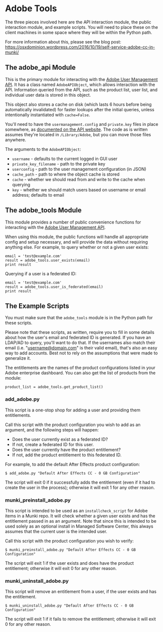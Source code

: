 # Adobe Tools

The three pieces involved here are the API interaction module, the public interaction module, and example scripts. You will need to place these on the client machines in some space where they will be within the Python path. 

For more information about this, please see the blog post:  
https://osxdominion.wordpress.com/2016/10/19/self-service-adobe-cc-in-munki/


## The adobe_api Module

This is the primary module for interacting with the [Adobe User Management API](https://www.adobe.io/products/usermanagement/docs/gettingstarted). It has a class named `AdobeAPIObject`, which allows interaction with the API. Information queried from the API, such as the product list, user list, and individual user data is stored in this object.

This object also stores a cache on disk (which lasts 6 hours before being automatically invalidated) for faster lookups after the initial queries, unless intentionally instantiated with `cache=False`.

You'll need to have the `usermanagement.config` and `private.key` files in place somewhere, as [documented on the API website](https://www.adobe.io/products/usermanagement/docs/samples#setup). The code as is written assumes they're located in `/Library/Adobe`, but you can move those files anywhere.

The arguments to the `AdobeAPIObject`:
* `username` - defaults to the current logged in GUI user
* `private_key_filename` - path to the private key
* `userconfig` - path to the user management configuration (in JSON)
* `cache_path` - path to where the object cache is stored
* `cache` - whether we should read from and write to the cache when querying
* `key` - whether we should match users based on username or email address; defaults to email


## The adobe_tools Module

This module provides a number of public convenience functions for interacting with the [Adobe User Management API](https://www.adobe.io/products/usermanagement/docs/gettingstarted). 

When using this module, the public functions will handle all appropriate config and setup necessary, and will provide the data without requiring anything else.  For example, to query whether or not a given user exists:
```
email = 'test@example.com'
result = adobe_tools.user_exists(email)
print result
```

Querying if a user is a federated ID:
```
email = 'test@example.com'
result = adobe_tools.user_is_federated(email)
print result
```

## The Example Scripts

You must make sure that the `adobe_tools` module is in the Python path for these scripts.

Please note that these scripts, as written, require you to fill in some details about how the user's email and federated ID is generated. If you have an LDAP/AD to query, you'll want to do that. If the usernames also match their email (i.e. "username@domain.com" is their valid email), that's also an easy way to add accounts. Best not to rely on the assumptions that were made to generalize it.

The entitlements are the names of the product configurations listed in your Adobe enterprise dashboard. You can also get the list of products from the module:
```
product_list = adobe_tools.get_product_list()
```

### add_adobe.py
This script is a one-stop shop for adding a user and providing them entitlements.

Call this script with the product configuration you wish to add as an argument, and the following steps will happen:

* Does the user currently exist as a federated ID?
* If not, create a federated ID for this user.
* Does the user currently have the product entitlement?
* If not, add the product entitlement to this federated ID.

For example, to add the default After Effects product configuration:
```
$ add_adobe.py "Default After Effects CC - 0 GB Configuration"
```

The script will exit 0 if it successfully adds the entitlement (even if it had to create the user in the process); otherwise it will exit 1 for any other reason.


### munki_preinstall_adobe.py
This script is intended to be used as an `installcheck_script` for Adobe items in a Munki repo. It will check whether a given user exists and has the entitlement passed in as an argument. Note that since this is intended to be used solely as an optional install in Managed Software Center, this always assumes that the current user is the intended user.

Call this script with the product configuration you wish to verify:
```
$ munki_preinstall_adobe.py "Default After Effects CC - 0 GB Configuration"
```
The script will exit 1 if the user exists and does have the product entitlement; otherwise it will exit 0 for any other reason.


### munki_uninstall_adobe.py
This script will remove an entitlement from a user, if the user exists and has the entitlement.

```
$ munki_uninstall_adobe.py "Default After Effects CC - 0 GB Configuration"
```
The script will exit 1 if it fails to remove the entitlement; otherwise it will exit 0 for any other reason.
